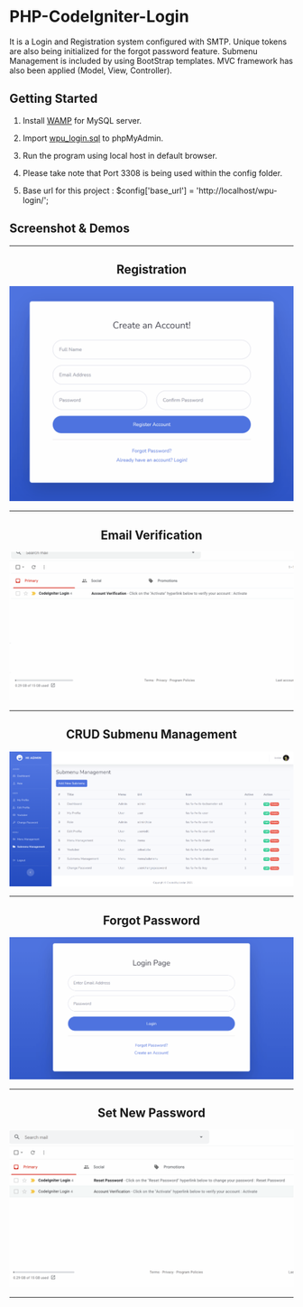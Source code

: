 # PHP-CodeIgniter-Login
It is a Login and Registration system configured with SMTP. Unique tokens are also being initialized for the forgot password feature. Submenu Management is included by using BootStrap templates. MVC framework has also been applied (Model, View, Controller).

## Getting Started
1. Install  [WAMP](https://www.wampserver.com/en/download-wampserver-64bits/) for MySQL server.

2. Import  [wpu_login.sql](/PHP-CodeIgniter-Login/wpu-login/sql/wpu_login.sql) to phpMyAdmin. 

3. Run the program using local host in default browser.

4. Please take note that Port 3308 is being used within the config folder.

5. Base url for this project : $config['base_url'] = 'http://localhost/wpu-login/';

## Screenshot & Demos

-----

<div align="center">
  <h2>Registration</h2>
<img src="wpu-login/images/register.gif" alt="gif">
</div>

-----

<div align="center">
  <h2>Email Verification</h2>
<img src="wpu-login/images/verification.gif" alt="gif">
</div>

-----

<div align="center">
  <h2>CRUD Submenu Management</h2>
<img src="wpu-login/images/submenu.PNG" alt="image">
</div>

-----

<div align="center">
  <h2>Forgot Password</h2>
<img src="wpu-login/images/forgotpassword.gif" alt="gif">
</div>

-----

<div align="center">
  <h2>Set New Password</h2>
<img src="wpu-login/images/newpassword.gif" alt="gif">
</div>

-----



